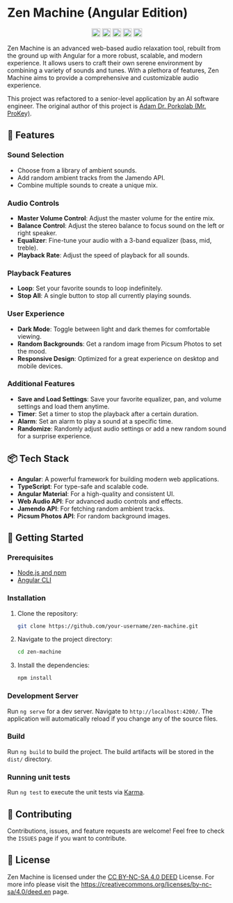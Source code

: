 # Zen Machine (Angular Edition)

<p align="center">
  <a href="https://angular.dev/"><img height="20" src="https://img.shields.io/badge/built_with-Angular-dd0031.svg?logo=angular" alt="Built with Angular"></a>
  <a href="https://www.typescriptlang.org/"><img height="20" src="https://img.shields.io/badge/built_with-TypeScript-3178c6.svg?logo=typescript" alt="Built with TypeScript"></a>
  <a href="https://material.angular.io/"><img height="20" src="https://img.shields.io/badge/built_with-Angular_Material-ff4081.svg?logo=angular" alt="Built with Angular Material"></a>
  <a href="https://code.visualstudio.com/"><img height="20" src="https://img.shields.io/badge/developed_in-VS_Code-007acc.svg?logo=visual-studio-code" alt="Developed in VS Code"></a>
  <a href="./LICENSE"><img height="20" src="https://img.shields.io/badge/license-Creative_Commons-blue.svg?logo=creative-commons" alt="License"></a>
</p>

Zen Machine is an advanced web-based audio relaxation tool, rebuilt from the ground up with Angular for a more robust, scalable, and modern experience. It allows users to craft their own serene environment by combining a variety of sounds and tunes. With a plethora of features, Zen Machine aims to provide a comprehensive and customizable audio experience.

This project was refactored to a senior-level application by an AI software engineer. The original author of this project is [Adam Dr. Porkolab (Mr. ProKey)](https://www.adamporkolab.hu).

## 🌟 Features

### Sound Selection
- Choose from a library of ambient sounds.
- Add random ambient tracks from the Jamendo API.
- Combine multiple sounds to create a unique mix.

### Audio Controls
- **Master Volume Control**: Adjust the master volume for the entire mix.
- **Balance Control**: Adjust the stereo balance to focus sound on the left or right speaker.
- **Equalizer**: Fine-tune your audio with a 3-band equalizer (bass, mid, treble).
- **Playback Rate**: Adjust the speed of playback for all sounds.

### Playback Features
- **Loop**: Set your favorite sounds to loop indefinitely.
- **Stop All**: A single button to stop all currently playing sounds.

### User Experience
- **Dark Mode**: Toggle between light and dark themes for comfortable viewing.
- **Random Backgrounds**: Get a random image from Picsum Photos to set the mood.
- **Responsive Design**: Optimized for a great experience on desktop and mobile devices.

### Additional Features
- **Save and Load Settings**: Save your favorite equalizer, pan, and volume settings and load them anytime.
- **Timer**: Set a timer to stop the playback after a certain duration.
- **Alarm**: Set an alarm to play a sound at a specific time.
- **Randomize**: Randomly adjust audio settings or add a new random sound for a surprise experience.

## 📦 Tech Stack
- **Angular**: A powerful framework for building modern web applications.
- **TypeScript**: For type-safe and scalable code.
- **Angular Material**: For a high-quality and consistent UI.
- **Web Audio API**: For advanced audio controls and effects.
- **Jamendo API**: For fetching random ambient tracks.
- **Picsum Photos API**: For random background images.

## 🚀 Getting Started

### Prerequisites
- [Node.js and npm](https://nodejs.org/en/)
- [Angular CLI](https://angular.io/cli)

### Installation
1. Clone the repository:
   ```bash
   git clone https://github.com/your-username/zen-machine.git
   ```
2. Navigate to the project directory:
   ```bash
   cd zen-machine
   ```
3. Install the dependencies:
   ```bash
   npm install
   ```

### Development Server
Run `ng serve` for a dev server. Navigate to `http://localhost:4200/`. The application will automatically reload if you change any of the source files.

### Build
Run `ng build` to build the project. The build artifacts will be stored in the `dist/` directory.

### Running unit tests
Run `ng test` to execute the unit tests via [Karma](https://karma-runner.github.io).

## 🤝 Contributing

Contributions, issues, and feature requests are welcome! Feel free to check the `ISSUES` page if you want to contribute.

## 📜 License

Zen Machine is licensed under the [CC BY-NC-SA 4.0 DEED](https://creativecommons.org/licenses/by-nc-sa/4.0/deed.en) License. For more info please visit the https://creativecommons.org/licenses/by-nc-sa/4.0/deed.en page.
